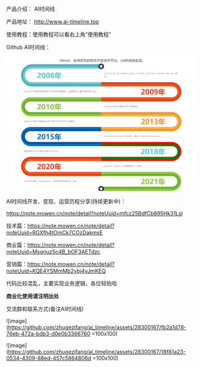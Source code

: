 产品介绍： AI时间线

产品地址： http://www.ai-timeline.top

使用教程：使用教程可以看右上角“使用教程”

Github AI时间线：

![image](github.jpeg)

AI时间线开发、变现、运营历程分享(持续更新中)：

https://note.mowen.cn/note/detail?noteUuid=mfcz25BdfCb895Hk31Lsl

技术篇：https://note.mowen.cn/note/detail?noteUuid=RGXfh4tOmCk7COzDakmsE

商业篇：https://note.mowen.cn/note/detail?noteUuid=Msqnuz5c4B_bOF3AETdzc

营销篇：https://note.mowen.cn/note/detail?noteUuid=KQE4YSMmMb2ybj4yJmKEQ


代码比较混乱，主要实现业务逻辑，各位轻拍哈

**商业化使用请注明出处**

交流群和联系方式(备注AI时间线)

![image](https://github.com/zhugezifang/ai_timeline/assets/28300167/fb2a1d78-76eb-472a-bdb3-d0e0b3366760 =100x100)

![image](https://github.com/zhugezifang/ai_timeline/assets/28300167/18f81a23-0534-4309-88ed-457c5864806d =100x100)


